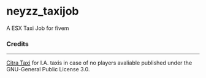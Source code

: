 # neyzz_taxijob
A ESX Taxi Job for fivem

### Credits
___
[Citra Taxi](https://github.com/citRaTTV/citra-taxi) for I.A. taxis in case of no players avaliable published under the GNU-General Public License 3.0.
